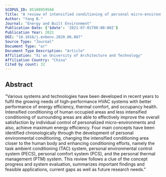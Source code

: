 ```yaml
---
SCOPUS_ID: 85108959568
Title: "A review of intensified conditioning of personal micro-environments: Moving closer to the human body"
Author: "Yang B."
Journal: "Energy and Built Environment"
Publication Date: {'$date': '2021-07-01T00:00:00Z'}
Publication Year: 2021
DOI: "10.1016/j.enbenv.2020.06.007"
Source Type: "Journal"
Document Type: "ar"
Document Type Description: "Article"
Affiliation: "Xi'an University of Architecture and Technology"
Affiliation Country: "China"
Cited by count: 32
---
```


## Abstract
"Various systems and technologies have been developed in recent years to fulfil the growing needs of high-performance HVAC systems with better performance of energy efficiency, thermal comfort, and occupancy health. Intensified conditioning of human occupied areas and less intensified conditioning of surrounding areas are able to effectively improve the overall satisfaction by individual control of personalized micro-environments and also, achieve maximum energy efficiency. Four main concepts have been identified chronologically through the development of personal environmental conditioning, changing the intensified conditioning area closer to the human body and enhancing conditioning efforts, namely the task ambient conditioning (TAC) system, personal environmental control system (PECS), personal comfort system (PCS), and the personal thermal management (PTM) system. This review follows a clue of the concept progress and system evaluation, summarizes important findings and feasible applications, current gaps as well as future research needs."
